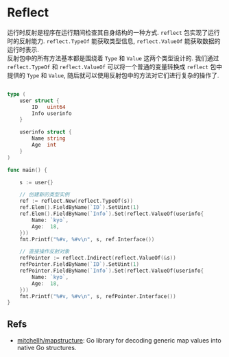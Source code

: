 # Reflect

运行时反射是程序在运行期间检查其自身结构的一种方式. `reflect` 包实现了运行时的反射能力. `reflect.TypeOf` 能获取类型信息, `reflect.ValueOf` 能获取数据的运行时表示.   
反射包中的所有方法基本都是围绕着 `Type` 和 `Value` 这两个类型设计的. 我们通过 `reflect.TypeOf` 和 `reflect.ValueOf` 可以将一个普通的变量转换成 `reflect`  包中提供的 `Type` 和 `Value`, 随后就可以使用反射包中的方法对它们进行复杂的操作了.      


```go

type (
	user struct {
		ID   uint64
		Info userinfo
	}

	userinfo struct {
		Name string
		Age  int
	}
)

func main() {

	s := user{}

	// 创建新的类型实例
	ref := reflect.New(reflect.TypeOf(s))
	ref.Elem().FieldByName(`ID`).SetUint(1)
	ref.Elem().FieldByName(`Info`).Set(reflect.ValueOf(userinfo{
		Name: `kyo`,
		Age:  18,
	}))
	fmt.Printf("%#v, %#v\n", s, ref.Interface())

	// 直接操作反射对象
	refPointer := reflect.Indirect(reflect.ValueOf(&s))
	refPointer.FieldByName(`ID`).SetUint(1)
	refPointer.FieldByName(`Info`).Set(reflect.ValueOf(userinfo{
		Name: `kyo`,
		Age:  18,
	}))
	fmt.Printf("%#v, %#v\n", s, refPointer.Interface())
}
```

## Refs
* [mitchellh/mapstructure](https://github.com/mitchellh/mapstructure): Go library for decoding generic map values into native Go structures.